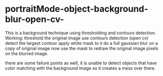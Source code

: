 # portraitMode-object-background-blur-open-cv-
This is a background technique using thresholding and contours detection. 
Working: 
threshold the original image
use contours detection (open cv) 
detect the largest contour 
apply white mask to it 
do a full gaussian blur on a copy of original image 
now use the mask to redraw the original image pixels on the blurred image.


there are some failure points as well, it is unable to detect objects that have color matching with the background image so it creates a mess over there. 
